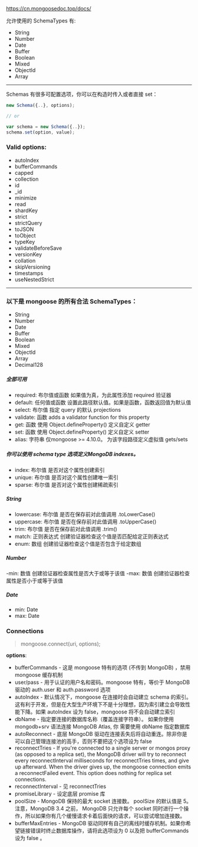 https://cn.mongoosedoc.top/docs/

允许使用的 SchemaTypes 有:

- String
- Number
- Date
- Buffer
- Boolean
- Mixed
- ObjectId
- Array

---------------------------------------------------------

Schemas 有很多可配置选项，你可以在构造时传入或者直接 set：

```JavaScript
new Schema({..}, options);

// or

var schema = new Schema({..});
schema.set(option, value);
```

### Valid options:

- autoIndex
- bufferCommands
- capped
- collection
- id
- _id
- minimize
- read
- shardKey
- strict
- strictQuery
- toJSON
- toObject
- typeKey
- validateBeforeSave
- versionKey
- collation
- skipVersioning
- timestamps
- useNestedStrict

---------------------------------------------------------

### 以下是 mongoose 的所有合法 SchemaTypes：

- String
- Number
- Date
- Buffer
- Boolean
- Mixed
- ObjectId
- Array
- Decimal128

##### 全部可用

- required: 布尔值或函数 如果值为真，为此属性添加 required 验证器
- default: 任何值或函数 设置此路径默认值。如果是函数，函数返回值为默认值
- select: 布尔值 指定 query 的默认 projections
- validate: 函数 adds a validator function for this property
- get: 函数 使用 Object.defineProperty() 定义自定义 getter
- set: 函数 使用 Object.defineProperty() 定义自定义 setter
- alias: 字符串 仅mongoose >= 4.10.0。 为该字段路径定义虚拟值 gets/sets

##### 你可以使用 schema type 选项定义MongoDB indexes。

- index: 布尔值 是否对这个属性创建索引
- unique: 布尔值 是否对这个属性创建唯一索引
- sparse: 布尔值 是否对这个属性创建稀疏索引

##### String

- lowercase: 布尔值 是否在保存前对此值调用 .toLowerCase()
- uppercase: 布尔值 是否在保存前对此值调用 .toUpperCase()
- trim: 布尔值 是否在保存前对此值调用 .trim()
- match: 正则表达式 创建验证器检查这个值是否匹配给定正则表达式
- enum: 数组 创建验证器检查这个值是否包含于给定数组

##### Number

-min: 数值 创建验证器检查属性是否大于或等于该值
-max: 数值 创建验证器检查属性是否小于或等于该值

##### Date

- min: Date
- max: Date

### Connections

> mongoose.connect(uri, options);

**options**:

- bufferCommands - 这是 mongoose 特有的选项 (不传到 MongoDB) ，禁用 mongoose 缓存机制
- user/pass - 用于认证的用户名和密码。mongoose 特有，等价于 MongoDB 驱动的 auth.user 和 auth.password 选项
- autoIndex - 默认情况下，mongoose 在连接时会自动建立 schema 的索引。这有利于开发，但是在大型生产环境下不是十分理想，因为索引建立会导致性能下降。如果 autoIndex 设为 false，mongoose 将不会自动建立索引
- dbName - 指定要连接的数据库名称（覆盖连接字符串）。 如果你使用 mongodb+srv 语法连接 MongoDB Atlas, 你 需要使用 dbName 指定数据库
- autoReconnect - 底层 MongoDB 驱动在连接丢失后将自动重连。除非你是可以自己管理连接池的高手，否则不要把这个选项设为 false
- reconnectTries - If you're connected to a single server or mongos proxy (as opposed to a replica set), the MongoDB driver will try to reconnect every reconnectInterval milliseconds for reconnectTries times, and give up afterward. When the driver gives up, the mongoose connection emits a reconnectFailed event. This option does nothing for replica set connections.
- reconnectInterval - 见 reconnectTries
- promiseLibrary - 设定底层 promise 库
- poolSize - MongoDB 保持的最大 socket 连接数。 poolSize 的默认值是 5。注意，MongoDB 3.4 之前， MongoDB 只允许每个 socket 同时进行一个操作，所以如果你有几个缓慢请求卡着后面快的请求，可以尝试增加连接数。
- bufferMaxEntries - MongoDB 驱动同样有自己的离线时缓存机制。如果你希望链接错误时终止数据库操作，请将此选项设为 0 以及把 bufferCommands 设为 false 。
